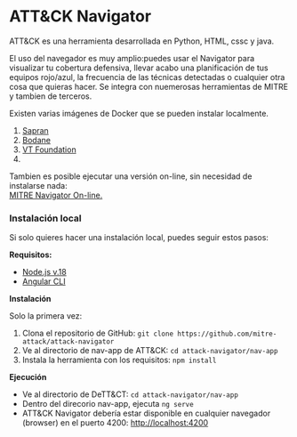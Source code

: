 <h1 dir="auto">ATT&amp;CK Navigator</h1>

<p dir="auto">ATT&amp;CK es una herramienta desarrollada en Python, HTML, cssc y java.</p>

<p>El uso del navegador es muy amplio:puedes usar el Navigator para visualizar tu cobertura defensiva, llevar acabo una planificación de tus equipos rojo/azul, la frecuencia de las técnicas detectadas o cualquier otra cosa que quieras hacer. Se integra con nuemerosas herramientas de MITRE y tambien de terceros.</p>
 
<p dir="auto">Existen varias imágenes de Docker que se pueden instalar localmente.</p>
<ol>
<li><a href="https://hub.docker.com/r/sapran/attack-navigator-docker">Sapran</a></li>
<li><a href="https://hub.docker.com/r/bodane/attack-navigator">Bodane</a></li>
<li><a href="[https://hub.docker.com/r/sapran/attack-navigator-docker">VT Foundation</a></li>
<li><a href="https://hub.docker.com/r/farwarx/attack-navigator"></a></li></ol>

<p dir="auto">Tambien es posible ejecutar una versión on-line, sin necesidad de instalarse nada:<br>
<a href="https://mitre-attack.github.io/attack-navigator/">MITRE Navigator On-line.</a></p>

<h3 dir="auto">Instalación local</h3>
<p dir="auto">Si solo quieres hacer una instalación local, puedes seguir estos pasos:</p>
<p dir="auto"><strong>Requisitos:</strong></p>
<ul dir="auto">
<li><a href="https://nodejs.org/en">Node.js v.18</a></li>
<li><a href="https://angular.io/cli">Angular CLI</a></li></ul>

<p dir="auto"><strong>Instalación</strong></p>
<p>Solo la primera vez:</p>
<ol>
<li>Clona el repositorio de GitHub: <code>git clone https://github.com/mitre-attack/attack-navigator</code></li>
<li>Ve al directorio de nav-app de ATT&CK: <code>cd attack-navigator/nav-app</code></li>
<li>Instala la herramienta con los requisitos: <code>npm install</code></li>
</ol>

<p dir="auto"><strong>Ejecución</strong></p>
<ul dir="auto">
<li>Ve al directorio de DeTT&CT: <code>cd attack-navigator/nav-app</code></li>
<li>Dentro del direcorio nav-app, ejecuta <code>ng serve</code></li>
<li>ATT&CK Navigator debería estar disponible en cualquier navegador (browser) en el puerto 4200: <a href="http://localhost:4200">http://localhost:4200 </a></li> 
</ul>
